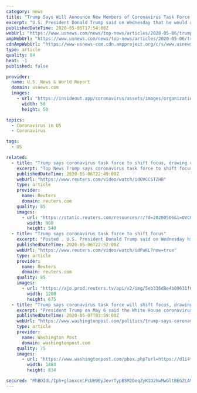 ```yaml
---
category: news
title: "Trump Says Will Announce New Members of Coronavirus Task Force by Monday"
excerpt: "U.S. President Donald Trump said on Wednesday that he would announce new members of his coronavirus task force by Monday, as its focus turns to medical treatments and easing restrictions on businesses and social life."
publishedDateTime: 2020-05-06T17:54:00Z
webUrl: "https://www.usnews.com/news/top-news/articles/2020-05-06/trump-says-will-announce-new-members-of-coronavirus-task-force-by-monday"
ampWebUrl: "https://www.usnews.com/news/top-news/articles/2020-05-06/trump-says-will-announce-new-members-of-coronavirus-task-force-by-monday?context=amp"
cdnAmpWebUrl: "https://www-usnews-com.cdn.ampproject.org/c/s/www.usnews.com/news/top-news/articles/2020-05-06/trump-says-will-announce-new-members-of-coronavirus-task-force-by-monday?context=amp"
type: article
quality: 84
heat: -1
published: false

provider:
  name: U.S. News & World Report
  domain: usnews.com
  images:
    - url: "https://insideout.app/coronavirus/assets/images/organizations/usnews.com-50x50.jpg"
      width: 50
      height: 50

topics:
  - Coronavirus in US
  - Coronavirus

tags:
  - US

related:
  - title: "Trump says coronavirus task force to shift focus, drawing criticism"
    excerpt: "Top News Trump says coronavirus task force to shift focus, drawing criticism. Posted . U.S. President Donald Trump said on Wednesday his White House coronavirus task force would r"
    publishedDateTime: 2020-05-06T22:49:00Z
    webUrl: "https://www.reuters.com/video/watch/idOVCCSTZHB"
    type: article
    provider:
      name: Reuters
      domain: reuters.com
    quality: 85
    images:
      - url: "https://static.reuters.com/resources/r/?d=20200506&i=OVCCSTZHB&r=OVCCSTZHB&t=2"
        width: 960
        height: 540
  - title: "Trump says coronavirus task force to shift focus"
    excerpt: "Posted . U.S. President Donald Trump said on Wednesday his White House coronavirus task force would remain in place b"
    publishedDateTime: 2020-05-06T22:52:00Z
    webUrl: "https://www.reuters.com/video/watch/idPaKL?now=true"
    type: article
    provider:
      name: Reuters
      domain: reuters.com
    quality: 85
    images:
      - url: "https://ajo.prod.reuters.tv/api/v2/img/5eb336d8e4b09631f6470fc2-1588803288273?location=LANDSCAPE"
        width: 1200
        height: 675
  - title: "Trump says coronavirus task force will shift focus, drawing criticism"
    excerpt: "President Trump on May 6 said the White House coronavirus task force will focus on safety and reopening the economy."
    publishedDateTime: 2020-05-07T03:59:00Z
    webUrl: "https://www.washingtonpost.com/politics/trump-says-coronavirus-task-force-will-shift-focus-drawing-criticism/2020/05/06/ea9ce4d1-4533-4240-a301-f5099d0c4b80_video.html"
    type: article
    provider:
      name: Washington Post
      domain: washingtonpost.com
    quality: 75
    images:
      - url: "https://www.washingtonpost.com/pbox.php?url=https://d1i4t8bqe7zgj6.cloudfront.net/thumbnails/5eb33b3ec9e77c0001534f1f/2020-05-06T221159Z_1_OVCCSTZHB_RTRMADC_0_HEALTH-CORONAVIRUS-USA.jpg&w=1484&op=resize&opt=1&filter=antialias&t=20170517"
        width: 1484
        height: 834

secured: "MhBOIdL/Iph+glanxceLPcUH9EyJevrTypB5M2DeqZyK1D2hwMwGltBEGZLAVMUCf/qfC/Heg38OzfVxJENwagTbTelZPxRGmce36SXa55bksI1W3HEQ/zmHYp59E1ijavki8yNdKZAB+GYpoNA91PuJ9d5X2z8EK9XDjO3zJjCruaOZNlHnmoo0YnwM2FVDGm+1li9+cjurNhBu7Wt/WSGeS3UuiOu8Cfid1G7IkxmgM+rYQjCWA5ahAewzrJ1c2RnW6PBiKw5oqBn8F0vxROIKqCfQtmog9+OfXZqXa9nFV7gJFFC43Ncbqvnc/H2WXRk94GPftw1UcNPpagHnxOOJJ6r7L6L+JgSKL7okw1L8rXruOTm2kTEoysaw4DnsUuMWHGpvDTRKDv38M3hv0RbAugkeAyCKi/uWXpt+jwcZ1uL7um443dEkpqHuW+ouMOFamiQGUwS2oTJ0j1SigD6bG5cgWpE1yR6ZIT75aHA=;IbpO33krHd+lSPN0+/ur2w=="
---
```



